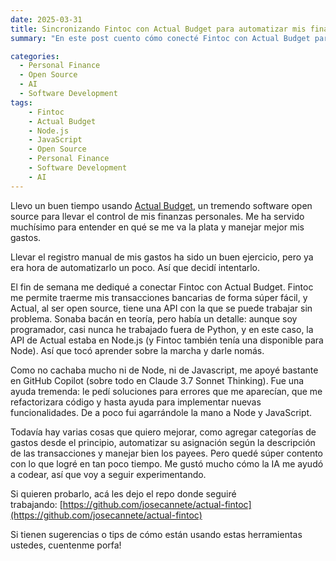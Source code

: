 ```yaml
---
date: 2025-03-31
title: Sincronizando Fintoc con Actual Budget para automatizar mis finanzas personales
summary: "En este post cuento cómo conecté Fintoc con Actual Budget para automatizar mis finanzas, usando Node.js, GitHub Copilot y Claude 3.7, a pesar de no tener experiencia previa en ese stack. Spoiler: ¡la IA me salvó más de una vez!"

categories: 
  - Personal Finance
  - Open Source
  - AI
  - Software Development
tags:
    - Fintoc
    - Actual Budget
    - Node.js
    - JavaScript
    - Open Source
    - Personal Finance
    - Software Development
    - AI
---
```


Llevo un buen tiempo usando [Actual Budget](https://actualbudget.org/), un tremendo software open source para llevar el control de mis finanzas personales. Me ha servido muchísimo para entender en qué se me va la plata y manejar mejor mis gastos.

Llevar el registro manual de mis gastos ha sido un buen ejercicio, pero ya era hora de automatizarlo un poco. Así que decidí intentarlo.

El fin de semana me dediqué a conectar Fintoc con Actual Budget. Fintoc me permite traerme mis transacciones bancarias de forma súper fácil, y Actual, al ser open source, tiene una API con la que se puede trabajar sin problema. Sonaba bacán en teoría, pero había un detalle: aunque soy programador, casi nunca he trabajado fuera de Python, y en este caso, la API de Actual estaba en Node.js (y Fintoc también tenía una disponible para Node). Así que tocó aprender sobre la marcha y darle nomás.

Como no cachaba mucho ni de Node, ni de Javascript, me apoyé bastante en GitHub Copilot (sobre todo en Claude 3.7 Sonnet Thinking). Fue una ayuda tremenda: le pedí soluciones para errores que me aparecían, que me refactorizara código y hasta ayuda para implementar nuevas funcionalidades. De a poco fui agarrándole la mano a Node y JavaScript.

Todavía hay varias cosas que quiero mejorar, como agregar categorías de gastos desde el principio, automatizar su asignación según la descripción de las transacciones y manejar bien los payees. Pero quedé súper contento con lo que logré en tan poco tiempo. Me gustó mucho cómo la IA me ayudó a codear, así que voy a seguir experimentando.

Si quieren probarlo, acá les dejo el repo donde seguiré trabajando: [https://github.com/josecannete/actual-fintoc](https://github.com/josecannete/actual-fintoc)

Si tienen sugerencias o tips de cómo están usando estas herramientas ustedes, cuentenme porfa!